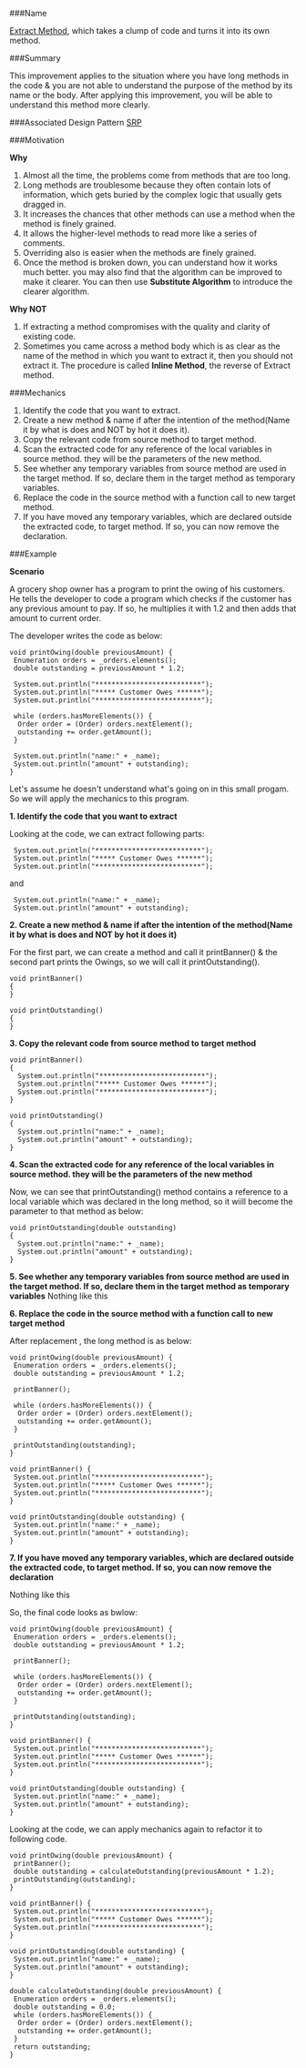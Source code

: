 
###Name

[Extract Method](http://refactoring.com/catalog/extractMethod.html), which takes a clump of code and turns it into its own method.

###Summary

This improvement applies to the situation where you have long methods in the code & you are not able to understand the purpose of the method by its name or the body. After applying this improvement, you will be able to understand this method more clearly.

###Associated Design Pattern
[SRP](https://en.wikipedia.org/wiki/Single_responsibility_principle)

###Motivation

**Why**

1. Almost all the time, the problems come from methods that are too long.
2. Long methods are troublesome because they often contain lots of information, which gets buried by the complex logic that usually gets dragged in.
3. It increases the chances that other methods can use a method when the method is finely grained.
4. It allows the higher-level methods to read more like a series of comments.
5. Overriding also is easier when the methods are finely grained.
6. Once the method is broken down, you can understand how it works much better. you may also find that
the algorithm can be improved to make it clearer. You can then use **Substitute Algorithm** to introduce
the clearer algorithm.

**Why NOT**

1. If extracting a method compromises with the quality and clarity of existing code.
2. Sometimes you came across a method body which is as clear as the name of the method in which you want to extract it, then you should not extract it. The procedure is called **Inline Method**, the reverse of Extract method.

###Mechanics

1. Identify the code that you want to extract.
2. Create a new method & name if after the intention of the method(Name it by what is does and NOT by hot it does it).
3. Copy the relevant code from source method to target method.
4. Scan the extracted code for any reference of the local variables in source method. they will be the parameters of the new method.
5. See whether any temporary variables from source method are used in the target method. If so, declare them in the target method as temporary variables.
6. Replace the code in the source method with a function call to new target method.
7. If you have moved any temporary variables, which are declared outside the extracted code, to target method. If so, you can now remove the declaration.

###Example

**Scenario**

A grocery shop owner has a program to print the owing of his customers. He tells the developer to code a program which checks if the customer has any previous amount to pay. If so, he multiplies it with 1.2 and then adds that amount to current order.

The developer writes the code as below:

```
void printOwing(double previousAmount) {
 Enumeration orders = _orders.elements();
 double outstanding = previousAmount * 1.2;

 System.out.println("**************************");
 System.out.println("***** Customer Owes ******");
 System.out.println("**************************");
 
 while (orders.hasMoreElements()) {
  Order order = (Order) orders.nextElement();
  outstanding += order.getAmount();
 }
 
 System.out.println("name:" + _name);
 System.out.println("amount" + outstanding);
}

```

Let's assume he doesn't understand what's going on in this small progam. So we will apply the mechanics to this program.

**1. Identify the code that you want to extract**

Looking at the code, we can extract following parts:

```
 System.out.println("**************************");
 System.out.println("***** Customer Owes ******");
 System.out.println("**************************");
```
and 

```
 System.out.println("name:" + _name);
 System.out.println("amount" + outstanding);
```

**2. Create a new method & name if after the intention of the method(Name it by what is does and NOT by hot it does it)**

For the first part, we can create a method and call it printBanner() & the second part prints the Owings, so we will call it printOutstanding().

```
void printBanner()
{
}

void printOutstanding()
{
}
```

**3. Copy the relevant code from source method to target method**

```
void printBanner()
{
  System.out.println("**************************");
  System.out.println("***** Customer Owes ******");
  System.out.println("**************************");
}

void printOutstanding()
{
  System.out.println("name:" + _name);
  System.out.println("amount" + outstanding);
}
```
**4. Scan the extracted code for any reference of the local variables in source method. they will be the parameters of the new method**

Now, we can see that printOutstanding() method contains a reference to a local variable which was declared in the long method, so it wiill become the parameter to that method as below:

```
void printOutstanding(double outstanding)
{
  System.out.println("name:" + _name);
  System.out.println("amount" + outstanding);
}
```

**5. See whether any temporary variables from source method are used in the target method. If so, declare them in the target method as temporary variables**
Nothing like this

**6. Replace the code in the source method with a function call to new target method**

After replacement , the long method is as below:

```
void printOwing(double previousAmount) {
 Enumeration orders = _orders.elements();
 double outstanding = previousAmount * 1.2;

 printBanner();

 while (orders.hasMoreElements()) {
  Order order = (Order) orders.nextElement();
  outstanding += order.getAmount();
 }

 printOutstanding(outstanding);
}

void printBanner() {
 System.out.println("**************************");
 System.out.println("***** Customer Owes ******");
 System.out.println("**************************");
}

void printOutstanding(double outstanding) {
 System.out.println("name:" + _name);
 System.out.println("amount" + outstanding);
}
```

**7. If you have moved any temporary variables, which are declared outside the extracted code, to target method. If so, you can now remove the declaration**

Nothing like this

So, the final code looks as bwlow:

```
void printOwing(double previousAmount) {
 Enumeration orders = _orders.elements();
 double outstanding = previousAmount * 1.2;

 printBanner();

 while (orders.hasMoreElements()) {
  Order order = (Order) orders.nextElement();
  outstanding += order.getAmount();
 }

 printOutstanding(outstanding);
}

void printBanner() {
 System.out.println("**************************");
 System.out.println("***** Customer Owes ******");
 System.out.println("**************************");
}

void printOutstanding(double outstanding) {
 System.out.println("name:" + _name);
 System.out.println("amount" + outstanding);
}
```
Looking at the code, we can apply mechanics again to refactor it to following code.

```
void printOwing(double previousAmount) {
 printBanner();
 double outstanding = calculateOutstanding(previousAmount * 1.2);
 printOutstanding(outstanding);
}

void printBanner() {
 System.out.println("**************************");
 System.out.println("***** Customer Owes ******");
 System.out.println("**************************");
}

void printOutstanding(double outstanding) {
 System.out.println("name:" + _name);
 System.out.println("amount" + outstanding);
}

double calculateOutstanding(double previousAmount) {
 Enumeration orders = _orders.elements();
 double outstanding = 0.0;
 while (orders.hasMoreElements()) {
  Order order = (Order) orders.nextElement();
  outstanding += order.getAmount();
 }
 return outstanding;
}
```

